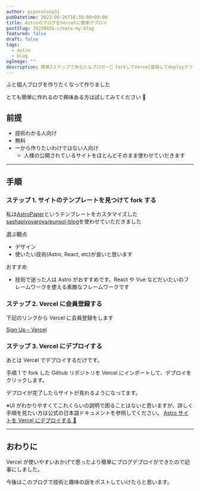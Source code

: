 ```yaml
---
author: piyocolony31
pubDatetime: 2023-08-26T16:39:00+09:00
title: AstroのブログをVercelに簡単デプロイ
postSlug: 20230826-create-my-blog
featured: false
draft: false
tags:
  - astro
  - blog
ogImage: ""
description: 簡単3ステップであなたもブロガー😤 forkしてVercel登録してdeployクリック
---
```


ふと個人ブログを作りたくなって作りました

とても簡単に作れるので興味ある方は試してみてください 🫡

## 前提

- 技術わかる人向け
- 無料
- 一から作りたいわけではない人向け
  - 人様の公開されているサイトをほとんどそのまま使わせていだきます

---

## 手順

### ステップ 1. サイトのテンプレートを見つけて fork する

私は[AstroPaper](https://astro.build/themes/details/astro-paper/)というテンプレートをカスタマイズした[sashapivovarova/eunsol-blog](https://github.com/sashapivovarova/eunsol-blog)を使わせていただきました

選ぶ観点

- デザイン
- 使いたい技術(Astro, React, etc)が良いと思います

おすすめ

- 技術で迷った人は Astro がおすすめです。React や Vue などだいたいのフレームワークを使える素敵なフレームワークです

### ステップ 2. Vercel に会員登録する

下記のリンクから Vercel に会員登録をします

[Sign Up – Vercel](https://vercel.com/signup)

### ステップ 3. Vercel にデプロイする

あとは Vercel でデプロイするだけです。

手順 1 で fork した Github リポジトリを Vercel にインポートして、デプロイをクリックします。

デプロイが完了したらサイトが見れるようになってます。

※UI がわかりやすくてこれくらいの説明で困ることはないと思いますが、詳しく手順を見たい方は公式の日本語ドキュメントを参照してください。
[Astro サイトを Vercel にデプロイする 🚀 ](https://docs.astro.build/ja/guides/deploy/vercel/)

---

## おわりに

Vercel が使いやすいおかげで思ったより簡単にブログデプロイができたので記事にしました。

今後はこのブログで技術と趣味の話をポストしていけたらと思います。
